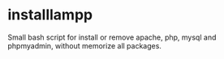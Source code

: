 # installlampp
Small bash script for install or remove apache, php, mysql and phpmyadmin, without memorize all packages.
